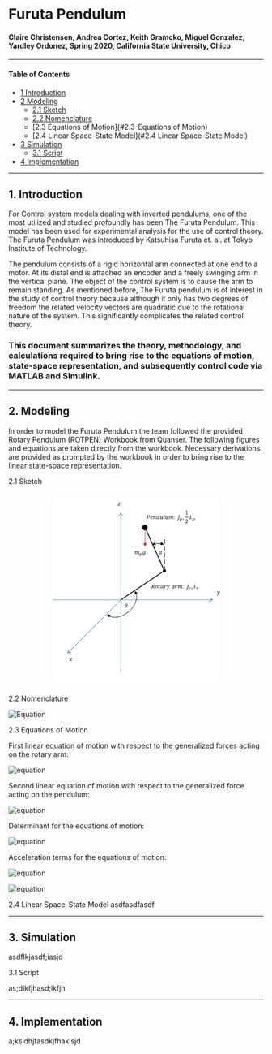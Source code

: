 # Furuta Pendulum
#### Claire Christensen, Andrea Cortez, Keith Gramcko, Miguel Gonzalez, Yardley Ordonez, Spring 2020, California State University, Chico
-----------------------------------------------------------------------------------------
#### Table of Contents
- [1 Introduction](#1-Introduction)
- [2 Modeling](#2-Modeling)
  - [2.1 Sketch](#2.1-Sketch)
  - [2.2 Nomenclature](#2.2-Nomenclature)
  - [2.3 Equations of Motion](#2.3-Equations of Motion)
  - [2.4 Linear Space-State Model](#2.4 Linear Space-State Model)
- [3 Simulation](#3-Simulation)
  - [3.1 Script](#3.1-Script)
- [4 Implementation](#4-Implementation)
  
-----------------------------------------------------------------------------------------
## 1. Introduction
For Control system models dealing with inverted pendulums, one of the most utilized and studied profoundly has been The Furuta Pendulum. This model has been used for experimental analysis for the use of control theory. The Furuta Pendulum was introduced by Katsuhisa Furuta et. al. at Tokyo Institute of Technology. 

The pendulum consists of a rigid horizontal arm connected at one end to a motor. At its distal end is attached an encoder and a freely swinging arm in the vertical plane. The object of the control system is to cause the arm to remain standing. As mentioned before, The Furuta pendulum is of interest in the study of control theory because although it only has two degrees of freedom the related velocity vectors are quadratic due to the rotational nature of the system. This significantly complicates the related control theory.

### This document summarizes the theory, methodology, and calculations required to bring rise to the equations of motion, state-space representation, and subsequently control code via MATLAB and Simulink.
-----------------------------------------------------------------------------------------
## 2. Modeling
In order to model the Furuta Pendulum the team followed the provided Rotary Pendulum (ROTPEN) Workbook from Quanser. The following figures and equations are taken directly from the workbook. Necessary derivations are provided as prompted by the workbook in order to bring rise to the linear state-space representation.

  2.1 Sketch
  <p align = "center">
   <img src = "doc/Pendulum.png" height = "360px" style="margin:10px 10px">
  </p>

  2.2 Nomenclature
  
  ![Equation](http://www.sciweavers.org/upload/Tex2Img_1588830068/eqn.png)

  2.3 Equations of Motion
    
   First linear equation of motion with respect to the generalized forces acting on the   rotary arm:
    
![equation](http://www.sciweavers.org/upload/Tex2Img_1588828513/eqn.png)
        
   Second linear equation of motion with respect to the  generalized force acting on the pendulum:
    
 ![equation](http://www.sciweavers.org/upload/Tex2Img_1588827827/eqn.png)   
    
   Determinant for the equations of motion:
    
  ![equation](http://www.sciweavers.org/upload/Tex2Img_1588827941/eqn.png)
    
   Acceleration terms for the equations of motion:
    
  ![equation](http://www.sciweavers.org/upload/Tex2Img_1588828312/eqn.png)  
    
  ![equation](http://www.sciweavers.org/upload/Tex2Img_1588828379/eqn.png)  
    
  2.4 Linear Space-State Model
    asdfasdfasdf
  
-----------------------------------------------------------------------------------------
## 3. Simulation

  asdflkjasdf;iasjd

3.1 Script

  as;dlkfjhasd;lkfjh

-----------------------------------------------------------------------------------------
## 4. Implementation

  a;ksldhjfasdkjfhaklsjd

